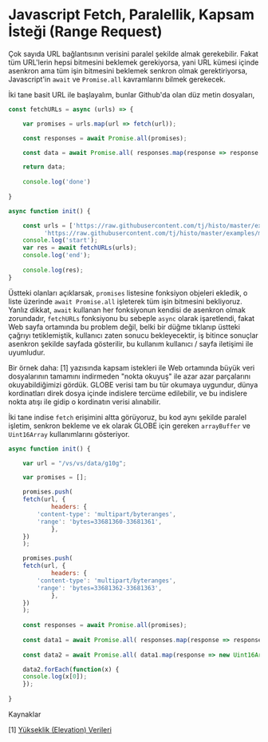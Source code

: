 # Javascript Fetch, Paralellik, Kapsam İsteği (Range Request)

Çok sayıda URL bağlantısının verisini paralel şekilde almak
gerekebilir.  Fakat tüm URL'lerin hepsi bitmesini beklemek
gerekiyorsa, yani URL kümesi içinde asenkron ama tüm işin bitmesini
beklemek senkron olmak gerektiriyorsa, Javascript'in `await` ve
`Promise.all` kavramlarını bilmek gerekecek.

İki tane basit URL ile başlayalım, bunlar Github'da olan düz metin
dosyaları,

```javascript
const fetchURLs = async (urls) => {

    var promises = urls.map(url => fetch(url));

    const responses = await Promise.all(promises);

    const data = await Promise.all( responses.map(response => response.text()) );

    return data;
    
    console.log('done')
        
}

async function init() {

    const urls = ['https://raw.githubusercontent.com/tj/histo/master/examples/small.txt',
		  'https://raw.githubusercontent.com/tj/histo/master/examples/medium.txt'];
    console.log('start');
    var res = await fetchURLs(urls);
    console.log('end');
       
    console.log(res);
}
```

Üstteki olanları açıklarsak, `promises` listesine fonksiyon objeleri
ekledik, o liste üzerinde `await Promise.all` işleterek tüm işin
bitmesini bekliyoruz. Yanlız dikkat, `await` kullanan her fonksiyonun
kendisi de asenkron olmak zorundadır, `fetchURLs` fonksiyonu bu
sebeple `async` olarak işaretlendi, fakat Web sayfa ortamında bu
problem değil, belki bir düğme tıklanıp üstteki çağrıyı tetiklemiştik,
kullanıcı zaten sonucu bekleyecektir, iş bitince sonuçlar asenkron
şekilde sayfada gösterilir, bu kullanım kullanıcı / sayfa iletişimi
ile uyumludur.

Bir örnek daha: [1] yazısında kapsam istekleri ile Web ortamında büyük
veri dosyalarının tamamını indirmeden "nokta okuyuş" ile azar azar
parçalarını okuyabildiğimizi gördük. GLOBE verisi tam bu tür okumaya
uygundur, dünya kordinatları direk dosya içinde indislere tercüme
edilebilir, ve bu indislere nokta atışı ile gidip o kordinatın verisi
alınabilir.

İki tane indise `fetch` erişimini altta görüyoruz, bu kod aynı şekilde
paralel işletim, senkron bekleme ve ek olarak GLOBE için gereken
`arrayBuffer` ve `Uint16Array` kullanımlarını gösteriyor.

```javascript
async function init() {

    var url = "/vs/vs/data/g10g";

    var promises = [];

    promises.push(
	fetch(url, {
            headers: {
		'content-type': 'multipart/byteranges',
		'range': 'bytes=33681360-33681361',
            },
	})
    );

    promises.push(
	fetch(url, {
            headers: {
		'content-type': 'multipart/byteranges',
		'range': 'bytes=33681362-33681363',
            },
	})
    );
    
    const responses = await Promise.all(promises);
    
    const data1 = await Promise.all( responses.map(response => response.arrayBuffer() ));
    
    const data2 = await Promise.all( data1.map(response => new Uint16Array(response) ));

    data2.forEach(function(x) {
	console.log(x[0]);
    });
    
}
```

Kaynaklar

[1] <a href="../../2019/04/elevation.html">Yükseklik (Elevation) Verileri</a>

